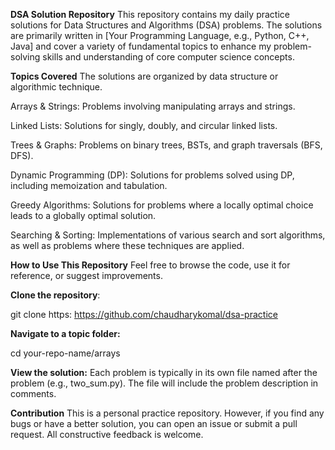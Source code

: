 **DSA Solution Repository**
This repository contains my daily practice solutions for Data Structures and Algorithms (DSA) problems. The solutions are primarily written in [Your Programming Language, e.g., Python, C++, Java] and cover a variety of fundamental topics to enhance my problem-solving skills and understanding of core computer science concepts.

**Topics Covered**
The solutions are organized by data structure or algorithmic technique.

Arrays & Strings: Problems involving manipulating arrays and strings.

Linked Lists: Solutions for singly, doubly, and circular linked lists.

Trees & Graphs: Problems on binary trees, BSTs, and graph traversals (BFS, DFS).

Dynamic Programming (DP): Solutions for problems solved using DP, including memoization and tabulation.

Greedy Algorithms: Solutions for problems where a locally optimal choice leads to a globally optimal solution.

Searching & Sorting: Implementations of various search and sort algorithms, as well as problems where these techniques are applied.

**How to Use This Repository**
Feel free to browse the code, use it for reference, or suggest improvements.

**Clone the repository**:

git clone https: https://github.com/chaudharykomal/dsa-practice

**Navigate to a topic folder:**

cd your-repo-name/arrays

**View the solution:** Each problem is typically in its own file named after the problem (e.g., two_sum.py). The file will include the problem description in comments.

**Contribution**
This is a personal practice repository. However, if you find any bugs or have a better solution, you can open an issue or submit a pull request. All constructive feedback is welcome.
